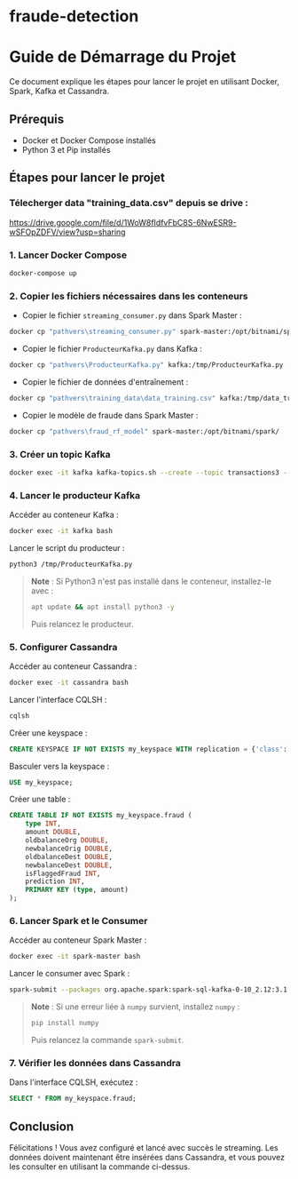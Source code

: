 # fraude-detection

# Guide de Démarrage du Projet

Ce document explique les étapes pour lancer le projet en utilisant Docker, Spark, Kafka et Cassandra.

## Prérequis

- Docker et Docker Compose installés
- Python 3 et Pip installés

## Étapes pour lancer le projet
### Télecherger data "training_data.csv" depuis se drive : 
https://drive.google.com/file/d/1WoW8fIdfvFbC8S-6NwESR9-wSFOpZDFV/view?usp=sharing
### 1. Lancer Docker Compose

```bash
docker-compose up
```

### 2. Copier les fichiers nécessaires dans les conteneurs

- Copier le fichier `streaming_consumer.py` dans Spark Master :

```bash
docker cp "pathvers\streaming_consumer.py" spark-master:/opt/bitnami/spark/
```

- Copier le fichier `ProducteurKafka.py` dans Kafka :

```bash
docker cp "pathvers\ProducteurKafka.py" kafka:/tmp/ProducteurKafka.py
```

- Copier le fichier de données d'entraînement :

```bash
docker cp "pathvers\training_data\data_training.csv" kafka:/tmp/data_training.csv
```

- Copier le modèle de fraude dans Spark Master :

```bash
docker cp "pathvers\fraud_rf_model" spark-master:/opt/bitnami/spark/
```

### 3. Créer un topic Kafka

```bash
docker exec -it kafka kafka-topics.sh --create --topic transactions3 --bootstrap-server kafka:9092 --partitions 1 --replication-factor 1
```

### 4. Lancer le producteur Kafka

Accéder au conteneur Kafka :

```bash
docker exec -it kafka bash
```

Lancer le script du producteur :

```bash
python3 /tmp/ProducteurKafka.py
```

> **Note** : Si Python3 n'est pas installé dans le conteneur, installez-le avec :
>
> ```bash
> apt update && apt install python3 -y
> ```
>
> Puis relancez le producteur.

### 5. Configurer Cassandra

Accéder au conteneur Cassandra :

```bash
docker exec -it cassandra bash
```

Lancer l'interface CQLSH :

```bash
cqlsh
```

Créer une keyspace :

```sql
CREATE KEYSPACE IF NOT EXISTS my_keyspace WITH replication = {'class': 'SimpleStrategy', 'replication_factor' : 1};
```

Basculer vers la keyspace :

```sql
USE my_keyspace;
```

Créer une table :

```sql
CREATE TABLE IF NOT EXISTS my_keyspace.fraud (
    type INT,
    amount DOUBLE,
    oldbalanceOrg DOUBLE,
    newbalanceOrig DOUBLE,
    oldbalanceDest DOUBLE,
    newbalanceDest DOUBLE,
    isFlaggedFraud INT,
    prediction INT,
    PRIMARY KEY (type, amount)
);
```

### 6. Lancer Spark et le Consumer

Accéder au conteneur Spark Master :

```bash
docker exec -it spark-master bash
```

Lancer le consumer avec Spark :

```bash
spark-submit --packages org.apache.spark:spark-sql-kafka-0-10_2.12:3.1.1,com.datastax.spark:spark-cassandra-connector_2.12:3.1.0 streaming_consumer.py
```

> **Note** : Si une erreur liée à `numpy` survient, installez `numpy` :
>
> ```bash
> pip install numpy
> ```
>
> Puis relancez la commande `spark-submit`.

### 7. Vérifier les données dans Cassandra

Dans l'interface CQLSH, exécutez :

```sql
SELECT * FROM my_keyspace.fraud;
```

## Conclusion

Félicitations ! Vous avez configuré et lancé avec succès le streaming. Les données doivent maintenant être insérées dans Cassandra, et vous pouvez les consulter en utilisant la commande ci-dessus.


